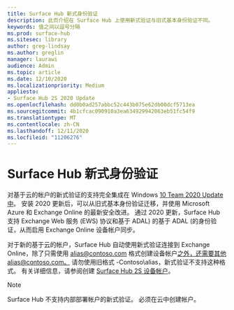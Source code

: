 ```yaml
---
title: Surface Hub 新式身份验证
description: 此页介绍在 Surface Hub 上使用新式验证与旧式基本身份验证不同。
keywords: 值之间以逗号分隔
ms.prod: surface-hub
ms.sitesec: library
author: greg-lindsay
ms.author: greglin
manager: laurawi
audience: Admin
ms.topic: article
ms.date: 12/10/2020
ms.localizationpriority: Medium
appliesto:
- Surface Hub 2S 2020 Update
ms.openlocfilehash: dd0b0ad257abbc52c443b075e62db00dcf5713ea
ms.sourcegitcommit: 4b1cfcac090910a3ea634929942063eb51fc54f9
ms.translationtype: MT
ms.contentlocale: zh-CN
ms.lasthandoff: 12/11/2020
ms.locfileid: "11206276"
---
```

# Surface Hub 新式身份验证

对基于云的帐户的新式验证的支持完全集成在 Windows [10 Team 2020 Update 中](surface-hub-2020-update.md)。 安装 2020 更新后，可以从旧式基本身份验证迁移，并使用 Microsoft Azure 和 Exchange Online 的最新安全改进。 通过 2020 更新，Surface Hub 支持 Exchange Web 服务 (EWS) 协议和基于 ADAL) 的基于 ADAL (的身份验证，从而启用 Exchange Online 设备帐户同步。

对于新的基于云的帐户，Surface Hub 自动使用新式验证连接到 Exchange Online，除了只需使用 alias@contoso.com 格式创建设备帐户[之外，还需要其他alias@contoso.com。](mailto:alias@contoso.com) 请勿使用旧格式 -Contoso\alias，新式验证不支持这种格式。 有关详细信息，请参阅创建 [Surface Hub 2S 设备帐户](https://docs.microsoft.com/surface-hub/surface-hub-2s-account)。

> [!NOTE]
> Surface Hub 不支持内部部署帐户的新式验证。 必须在云中创建帐户。

